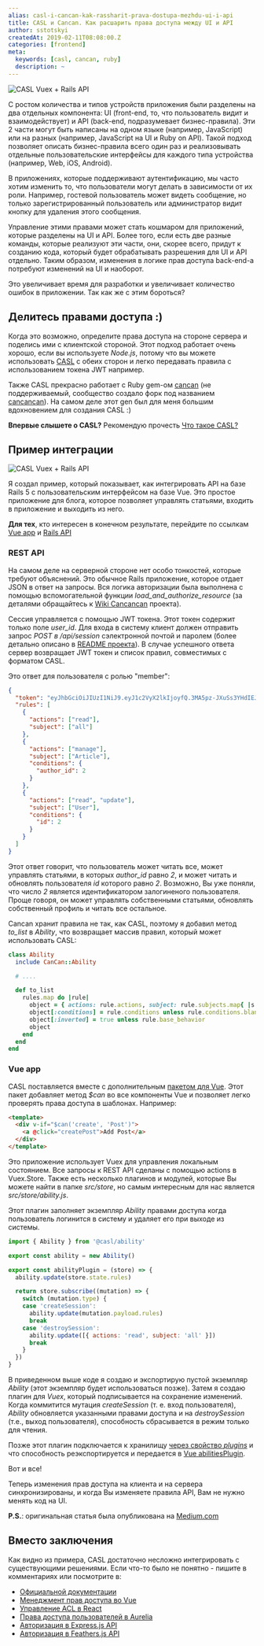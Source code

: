 ```yaml
---
alias: casl-i-cancan-kak-rassharit-prava-dostupa-mezhdu-ui-i-api
title: CASL и Cancan. Как расшарить права доступа между UI и API
author: sstotskyi
createdAt: 2019-02-11T08:08:00.Z
categories: [frontend]
meta:
  keywords: [casl, cancan, ruby]
  description: ~
---
```


![CASL Vuex + Rails API](http://freaksidea.com/uploads/topics/casl-vue-rails-logo.png "CASL Vuex + Rails API")

С ростом количества и типов устройств приложения были разделены на два отдельных компонента: UI (front-end, то, что пользователь видит и взаимодействует) и API (back-end, подразумевает бизнес-правила). Эти 2 части могут быть написаны на одном языке (например, JavaScript) или на разных (например, JavaScript на UI и Ruby on API). Такой подход позволяет описать бизнес-правила всего один раз и реализовывать отдельные пользовательские интерфейсы для каждого типа устройства (например, Web, iOS, Android).

В приложениях, которые поддерживают аутентификацию, мы часто хотим изменить то, что пользователи могут делать в зависимости от их роли. Например, гостевой пользователь может видеть сообщение, но только зарегистрированный пользователь или администратор видит кнопку для удаления этого сообщения.

Управление этими правами может стать кошмаром для приложений, которые разделены на UI и API. Более того, если есть две разные команды, которые реализуют эти части, они, скорее всего, придут к созданию кода, который будет обрабатывать разрешения для UI и API отдельно. Таким образом, изменения в логике прав доступа back-end-а потребуют изменений на UI и наоборот.

Это увеличивает время для разработки и увеличивает количество ошибок в приложении. Так как же с этим бороться?
<summary-cut/>

## Делитесь правами доступа :)

Когда это возможно, определите права доступа на стороне сервера и поделись ими с клиентской стороной. Этот подход работает очень хорошо, если вы используете _Node.js_, потому что вы можете использовать [CASL](https://github.com/stalniy/casl) с обеих сторон и легко передавать правила с использованием токена JWT например.

Также CASL прекрасно работает с Ruby gem-ом [cancan](https://github.com/ryanb/cancan) (не поддерживаемый, сообщество создало форк под названием [cancancan](https://github.com/CanCanCommunity/cancancan)). На самом деле этот gen был для меня большим вдохновением для создания CASL :)

**Впервые слышете о CASL?** Рекомендую прочесть [Что такое CASL?](/show-133-chto-takoe-casl-ili-kak-vnedrit-proverku-prav-dostupa-v-vashe-prilozhenie)

## Пример интеграции

![CASL Vuex + Rails API](/uploads/topics/vuex-rails-app.gif "CASL Vuex + Rails API")

Я создал пример, который показывает, как интегрировать API на базе Rails 5 с пользовательским интерфейсом на базе Vue. Это простое приложение для блога, которое позволяет управлять статьями, входить в приложение и выходить из него.

**Для тех**, кто интересен в конечном результате, перейдите по ссылкам [Vue app](https://github.com/stalniy/casl-vue-api-example) и [Rails API](https://github.com/stalniy/rails-cancan-api-example)

### REST API

На самом деле на серверной стороне нет особо тонкостей, которые требуют объяснений. Это обычное Rails приложение, которое отдает JSON в ответ на запросы. Вся логика авторизации была выполнена с помощью вспомогательной функции _load_and_authorize_resource_ (за деталями обращайтесь к [Wiki Cancancan](https://github.com/CanCanCommunity/cancancan/wiki) проекта).

Сессия управляется с помощью JWT токена. Этот токен содержит только поле _user_id_. Для входа в систему клиент должен отправить запрос _POST в /api/session_ сэлектронной почтой и паролем (более детально описано в [README проекта](https://github.com/stalniy/rails-cancan-api-example)). В случае успешного ответа сервер возвращает JWT токен и список правил, совместимых с форматом CASL.

Это ответ для пользователя с ролью "member":

```json
{
  "token": "eyJhbGciOiJIUzI1NiJ9.eyJ1c2VyX2lkIjoyfQ.3MA5pz-JXuSs3YHdIEJcokTpharBLjUmfzXGp1dyYY8",
  "rules": [
    {
      "actions": ["read"],
      "subject": ["all"]
    },
    {
      "actions": ["manage"],
      "subject": ["Article"],
      "conditions": {
        "author_id": 2
      }
    },
    {
      "actions": ["read", "update"],
      "subject": ["User"],
      "conditions": {
        "id": 2
      }
    }
  ]
}
```

Этот ответ говорит, что пользователь может читать все, может управлять статьями, в которых _author_id_ равно _2_, и может читать и обновлять пользователя _id_ которого равно _2_. Возможно, Вы уже поняли, что число _2_ является идентификатором залогиненого пользователя. Проще говоря, он может управлять собственными статьями, обновлять собственный профиль и читать все остальное.

Cancan хранит правила не так, как CASL, поэтому я добавил метод _to_list_ в _Ability_, что возвращает массив правил, который может использовать CASL:

```rb
class Ability
  include CanCan::Ability

  # ....

  def to_list
    rules.map do |rule|
      object = { actions: rule.actions, subject: rule.subjects.map{ |s| s.is_a?(Symbol) ? s : s.name } }
      object[:conditions] = rule.conditions unless rule.conditions.blank?
      object[:inverted] = true unless rule.base_behavior
      object
    end
  end
end
```

### Vue app

CASL поставляется вместе с дополнительным [пакетом для Vue](https://github.com/stalniy/casl/tree/master/packages/casl-vue). Этот пакет добавляет метод _$can_ во все компоненты Vue и позволяет легко проверять права доступа в шаблонах. Например:

```html
<template>
  <div v-if="$can('create', 'Post')">
    <a @click="createPost">Add Post</a>
  </div>
</template>
```

Это приложение использует Vuex для управления локальным состоянием. Все запросы к REST API сделаны с помощью actions в Vuex.Store. Также есть несколько плагинов и модулей, которые Вы можете найти в папке _src/store_, но самым интересным для нас является _src/store/ability.js_.

Этот плагин заполняет экземпляр _Ability_ правами доступа когда пользователь логинится в систему и удаляет его при выходе из системы.

```js
import { Ability } from '@casl/ability'

export const ability = new Ability()

export const abilityPlugin = (store) => {
  ability.update(store.state.rules)

  return store.subscribe((mutation) => {
    switch (mutation.type) {
    case 'createSession':
      ability.update(mutation.payload.rules)
      break
    case 'destroySession':
      ability.update([{ actions: 'read', subject: 'all' }])
      break
    }
  })
}
```

В приведенном выше коде я создаю и экспортирую пустой экземпляр _Ability_ (этот экземпляр будет использоваться позже). Затем я создаю плагин для _Vuex_, который подписывается на сохранение изменений. Когда коммитится мутация _createSession_ (т. е. вход пользователя), _Ability_ обновляется указанными правами доступа и на _destroySession_ (т.е., выход пользователя), способность сбрасывается в режим только для чтения.

Позже этот плагин подключается к хранилищу [через свойство _plugins_](https://github.com/stalniy/casl-vue-api-example/blob/master/src/store/index.js#L19) и что способность реэкспортируется и передается в [Vue abilitiesPlugin](https://github.com/stalniy/casl-vue-api-example/blob/master/src/main.js#L13).

Вот и все!

Теперь изменения прав доступа на клиента и на сервера синхронизированы, и когда Вы изменяете правила API, Вам не нужно менять код на UI.

**P.S.**: оригинальная статья была опубликована на [Medium.com](https://medium.com/dailyjs/casl-and-cancan-permissions-sharing-between-ui-and-api-5f1fa8b4bec)

## Вместо заключения

Как видно из примера, CASL достаточно несложно интегрировать с существующими решениями. Если что-то было не понятно - пишите в комментариях или посмотрите в:

* [Официальной документации](https://stalniy.github.io/casl/)
* [Менеджмент прав доступа во Vue](https://medium.com/dailyjs/vue-acl-with-casl-781a374b987a)
* [Управление ACL в React](https://medium.com/dailyjs/managing-user-permissions-in-your-react-app-a93a94ff9b40)
* [Права доступа пользователей в Aurelia](https://medium.com/@sergiy.stotskiy/casl-based-authorization-in-aurelia-app-3e44c0fe1703)
* [Авторизация в Express.js API](https://medium.com/@sergiy.stotskiy/authorization-with-casl-in-express-app-d94eb2e2b73b)
* [Авторизация в Feathers.js API](https://blog.feathersjs.com/authorization-with-casl-in-feathersjs-app-fd6e24eefbff)
